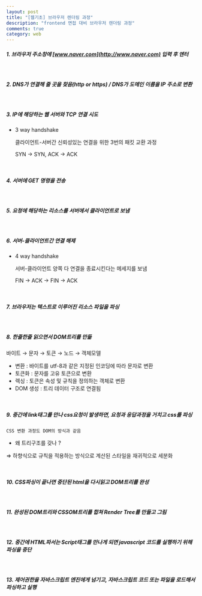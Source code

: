 ```yaml
---
layout: post
title: "[웹기초] 브라우저 렌더링 과정"
description: "frontend 면접 대비 브라우저 렌더링 과정"
comments: true
category: web
---
```


##### 1. 브라우저 주소창에 [www.naver.com](http://www.naver.com) 입력 후 엔터

<br />

##### 2. DNS가 연결해 줄 곳을 찾음(http or https) / DNS가 도메인 이름을 IP 주소로 변환

<br />

##### 3. IP에 해당하는 웹 서버와 TCP 연결 시도

- 3 way handshake

  클라이언트-서버간 신뢰성있는 연결을 위한 3번의 패킷 교환 과정

  SYN → SYN, ACK → ACK

<br />

##### 4. 서버에 GET 명령을 전송

<br />

##### 5. 요청에 해당하는 리소스를 서버에서 클라이언트로 보냄

<br />

##### 6. 서버-클라이언트간 연결 해제

- 4 way handshake

  서버-클라이언트 양쪽 다 연결을 종료시킨다는 메세지를 보냄

  FIN → ACK → FIN → ACK

<br />

##### 7. 브라우저는 텍스트로 이루어진 리소스 파일을 파싱

<br />

##### 8. 한줄한줄 읽으면서 DOM트리를 만듦

바이트 → 문자 → 토큰 → 노드 → 객체모델

- 변환 : 바이트를 utf-8과 같은 지정된 인코딩에 따라 문자로 변환
- 토큰화 : 문자를 고유 토큰으로 변환
- 렉싱 : 토큰은 속성 및 규칙을 정의하는 객체로 변환
- DOM 생성 : 트리 데이터 구조로 연결됨

<br />

##### 9. 중간에 link태그를 만나 css요청이 발생하면, 요청과 응답과정을 거치고 css를 파싱

    CSS 변환 과정도 DOM의 방식과 같음

- 왜 트리구조를 갖나 ?

⇒ 하향식으로 규칙을 적용하는 방식으로 계산된 스타일을 재귀적으로 세분화

<br />

##### 10. CSS파싱이 끝나면 중단된 html을 다시읽고 DOM트리를 완성

<br />

##### 11. 완성된 DOM트리와 CSSOM트리를 합쳐 Render Tree를 만들고 그림

<br />

##### 12. 중간에 HTML파서는 Script태그를 만나게 되면 javascript 코드를 실행하기 위해 파싱을 중단

<br />

##### 13. 제어권한을 자바스크립트 엔진에게 넘기고, 자바스크립트 코드 또는 파일을 로드해서 파싱하고 실행
